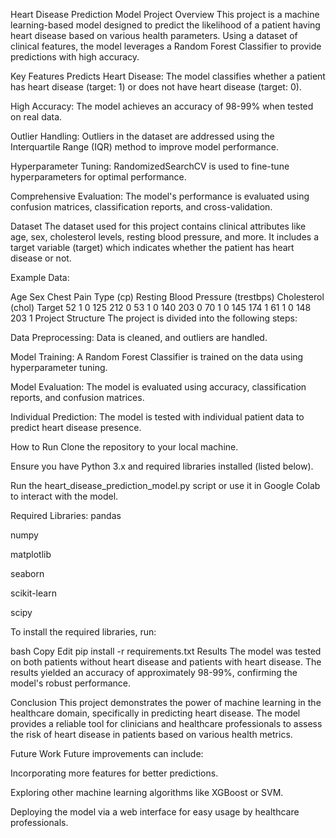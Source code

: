 Heart Disease Prediction Model
Project Overview
This project is a machine learning-based model designed to predict the likelihood of a patient having heart disease based on various health parameters. Using a dataset of clinical features, the model leverages a Random Forest Classifier to provide predictions with high accuracy.

Key Features
Predicts Heart Disease: The model classifies whether a patient has heart disease (target: 1) or does not have heart disease (target: 0).

High Accuracy: The model achieves an accuracy of 98-99% when tested on real data.

Outlier Handling: Outliers in the dataset are addressed using the Interquartile Range (IQR) method to improve model performance.

Hyperparameter Tuning: RandomizedSearchCV is used to fine-tune hyperparameters for optimal performance.

Comprehensive Evaluation: The model's performance is evaluated using confusion matrices, classification reports, and cross-validation.

Dataset
The dataset used for this project contains clinical attributes like age, sex, cholesterol levels, resting blood pressure, and more. It includes a target variable (target) which indicates whether the patient has heart disease or not.

Example Data:

Age	Sex	Chest Pain Type (cp)	Resting Blood Pressure (trestbps)	Cholesterol (chol)	Target
52	1	0	125	212	0
53	1	0	140	203	0
70	1	0	145	174	1
61	1	0	148	203	1
Project Structure
The project is divided into the following steps:

Data Preprocessing: Data is cleaned, and outliers are handled.

Model Training: A Random Forest Classifier is trained on the data using hyperparameter tuning.

Model Evaluation: The model is evaluated using accuracy, classification reports, and confusion matrices.

Individual Prediction: The model is tested with individual patient data to predict heart disease presence.

How to Run
Clone the repository to your local machine.

Ensure you have Python 3.x and required libraries installed (listed below).

Run the heart_disease_prediction_model.py script or use it in Google Colab to interact with the model.

Required Libraries:
pandas

numpy

matplotlib

seaborn

scikit-learn

scipy

To install the required libraries, run:

bash
Copy
Edit
pip install -r requirements.txt
Results
The model was tested on both patients without heart disease and patients with heart disease. The results yielded an accuracy of approximately 98-99%, confirming the model's robust performance.

Conclusion
This project demonstrates the power of machine learning in the healthcare domain, specifically in predicting heart disease. The model provides a reliable tool for clinicians and healthcare professionals to assess the risk of heart disease in patients based on various health metrics.

Future Work
Future improvements can include:

Incorporating more features for better predictions.

Exploring other machine learning algorithms like XGBoost or SVM.

Deploying the model via a web interface for easy usage by healthcare professionals.
